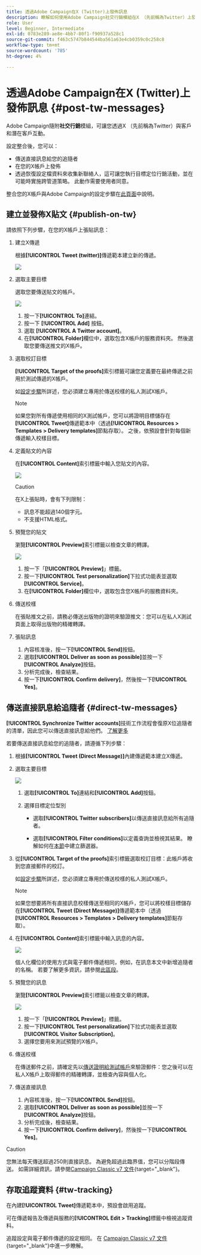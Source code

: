 ```yaml
---
title: 透過Adobe Campaign在X (Twitter)上發佈訊息
description: 瞭解如何使用Adobe Campaign社交行銷模組在X （先前稱為Twitter）上發佈訊息，並傳送直接訊息給您的追隨者
role: User
level: Beginner, Intermediate
exl-id: 0783e289-ae8e-4bb7-80f1-f90937a528c1
source-git-commit: f463c5747b844544ba561a63e4cb0359c0c258c8
workflow-type: tm+mt
source-wordcount: '785'
ht-degree: 4%

---
```



# 透過Adobe Campaign在X (Twitter)上發佈訊息 {#post-tw-messages}

Adobe Campaign隨附&#x200B;**社交行銷**&#x200B;模組，可讓您透過X （先前稱為Twitter）與客戶和潛在客戶互動。

設定整合後，您可以：

* 傳送直接訊息給您的追隨者
* 在您的X帳戶上發佈
* 透過恢復設定檔資料來收集新聯絡人，這可讓您執行目標定位行銷活動，並在可能時實施跨管道策略。 此動作需要使用者同意。


整合您的X帳戶與Adobe Campaign的設定步驟在[此頁面](../connect/ac-tw.md)中說明。

## 建立並發佈X貼文 {#publish-on-tw}

請依照下列步驟，在您的X帳戶上張貼訊息：

1. 建立X傳遞

   根據&#x200B;**[!UICONTROL Tweet (twitter)]**&#x200B;傳遞範本建立新的傳遞。

   ![](assets/tw-new-delivery.png)

1. 選取主要目標

   選取您要傳送貼文的帳戶。

   ![](assets/tw-define-target.png)

   1. 按一下&#x200B;**[!UICONTROL To]**&#x200B;連結。
   1. 按一下 **[!UICONTROL Add]** 按鈕。
   1. 選取 **[!UICONTROL A Twitter account]**。
   1. 在&#x200B;**[!UICONTROL Folder]**&#x200B;欄位中，選取包含X帳戶的服務資料夾。 然後選取您要傳送推文的X帳戶。

1. 選取校訂目標

   **[!UICONTROL Target of the proofs]**&#x200B;索引標籤可讓您定義要在最終傳遞之前用於測試傳遞的X帳戶。

   如[設定步驟](../connect/ac-tw.md#tw-test-account)所詳述，您必須建立專用於傳送校樣的私人測試X帳戶。

   >[!NOTE]
   >
   >如果您對所有傳遞使用相同的X測試帳戶，您可以將證明目標儲存在&#x200B;**[!UICONTROL Tweet]**&#x200B;傳遞範本中（透過&#x200B;**[!UICONTROL Resources > Templates > Delivery templates]**&#x200B;節點存取）。 之後，依預設會針對每個新傳遞輸入校樣目標。

1. 定義貼文的內容

   在&#x200B;**[!UICONTROL Content]**&#x200B;索引標籤中輸入您貼文的內容。

   ![](assets/tw-delivery-content.png)

   >[!CAUTION]
   >
   >在X上張貼時，會有下列限制：
   >
   >* 訊息不能超過140個字元。
   >* 不支援HTML格式。
   >

1. 預覽您的貼文

   瀏覽&#x200B;**[!UICONTROL Preview]**&#x200B;索引標籤以檢查文章的轉譯。

   ![](assets/tw-delivery-preview.png)

   1. 按一下「**[!UICONTROL Preview]**」標籤。
   1. 按一下&#x200B;**[!UICONTROL Test personalization]**&#x200B;下拉式功能表並選取&#x200B;**[!UICONTROL Service]**。
   1. 在&#x200B;**[!UICONTROL Folder]**&#x200B;欄位中，選取包含您X帳戶的服務資料夾。

1. 傳送校樣

   在張貼推文之前，請務必傳送出版物的證明來驗證推文：您可以在私人X測試頁面上取得出版物的精確轉譯。

1. 張貼訊息

   1. 內容核准後，按一下&#x200B;**[!UICONTROL Send]**&#x200B;按鈕。
   1. 選取&#x200B;**[!UICONTROL Deliver as soon as possible]**&#x200B;並按一下&#x200B;**[!UICONTROL Analyze]**&#x200B;按鈕。
   1. 分析完成後，檢查結果。
   1. 按一下&#x200B;**[!UICONTROL Confirm delivery]**，然後按一下&#x200B;**[!UICONTROL Yes]**。

## 傳送直接訊息給追隨者 {#direct-tw-messages}

**[!UICONTROL Synchronize Twitter accounts]**&#x200B;技術工作流程會復原X位追隨者的清單，因此您可以傳送直接訊息給他們。 [了解更多](../connect/ac-tw.md#synchro-tw-accounts)

若要傳送直接訊息給您的追隨者，請遵循下列步驟：

1. 根據&#x200B;**[!UICONTROL Tweet (Direct Message)]**&#x200B;內建傳遞範本建立X傳遞。

1. 選取主要目標

   ![](assets/tw-dm-define-target.png)

   1. 選取&#x200B;**[!UICONTROL To]**&#x200B;連結和&#x200B;**[!UICONTROL Add]**&#x200B;按鈕。

   1. 選擇目標定位型別

      * 選取&#x200B;**[!UICONTROL Twitter subscribers]**&#x200B;以傳送直接訊息給所有追隨者。

      * 選取&#x200B;**[!UICONTROL Filter conditions]**&#x200B;以定義查詢並檢視其結果。 瞭解如何在[本節](../audiences/create-filters.md#advanced-filters)中建立篩選器。

1. 從&#x200B;**[!UICONTROL Target of the proofs]**&#x200B;索引標籤選取校訂目標：此帳戶將收到您直接郵件的校訂。

   如[設定步驟](../connect/ac-tw.md#tw-test-account)所詳述，您必須建立專用於傳送校樣的私人測試X帳戶。


   >[!NOTE]
   >
   >如果您想要將所有直接訊息校樣傳送至相同的X帳戶，您可以將校樣目標儲存在&#x200B;**[!UICONTROL Tweet (Direct Message)]**&#x200B;傳遞範本中（透過&#x200B;**[!UICONTROL Resources > Templates > Delivery templates]**&#x200B;節點存取）。

1. 在&#x200B;**[!UICONTROL Content]**&#x200B;索引標籤中輸入訊息的內容。

   ![](assets/tw-dm-content.png)

   個人化欄位的使用方式與電子郵件傳遞相同，例如，在訊息本文中新增追隨者的名稱。 若要了解更多資訊，請參閱[此區段](../send/personalize.md)。

1. 預覽您的訊息

   瀏覽&#x200B;**[!UICONTROL Preview]**&#x200B;索引標籤以檢查文章的轉譯。

   ![](assets/tw-dm-preview.png)

   1. 按一下「**[!UICONTROL Preview]**」標籤。
   1. 按一下&#x200B;**[!UICONTROL Test personalization]**&#x200B;下拉式功能表並選取&#x200B;**[!UICONTROL Visitor Subscription]**。
   1. 選擇您要用來測試預覽的X帳戶。

1. 傳送校樣

   在傳送郵件之前，請確定先以[傳送證明給測試帳戶](../send/preview-and-proof.md)來驗證郵件：您之後可以在私人X帳戶上取得郵件的精確轉譯，並檢查內容與個人化。

1. 傳送直接訊息

   1. 內容核准後，按一下&#x200B;**[!UICONTROL Send]**&#x200B;按鈕。
   1. 選取&#x200B;**[!UICONTROL Deliver as soon as possible]**&#x200B;並按一下&#x200B;**[!UICONTROL Analyze]**&#x200B;按鈕。
   1. 分析完成後，檢查結果。
   1. 按一下&#x200B;**[!UICONTROL Confirm delivery]**，然後按一下&#x200B;**[!UICONTROL Yes]**。

>[!CAUTION]
>
>您無法每天傳送超過250則直接訊息。 為避免超過此臨界值，您可以分階段傳送。 如需詳細資訊，請參閱[Campaign Classic v7 文件](https://experienceleague.adobe.com/docs/campaign-classic/using/sending-messages/key-steps-when-creating-a-delivery/steps-sending-the-delivery.html?lang=zh-Hant#sending-using-multiple-waves){target="_blank"}。


## 存取追蹤資料 {#tw-tracking}

在內建&#x200B;**[!UICONTROL Tweet]**&#x200B;傳遞範本中，預設會啟用追蹤。

可在傳遞報告及傳遞與服務的&#x200B;**[!UICONTROL Edit > Tracking]**&#x200B;標籤中檢視追蹤資料。

追蹤設定與電子郵件傳遞的設定相同。 在 [Campaign Classic v7 文件](https://experienceleague.adobe.com/docs/campaign-classic/using/sending-messages/monitoring-deliveries/about-delivery-monitoring.html?lang=zh-Hant){target="_blank"}中進一步瞭解。

